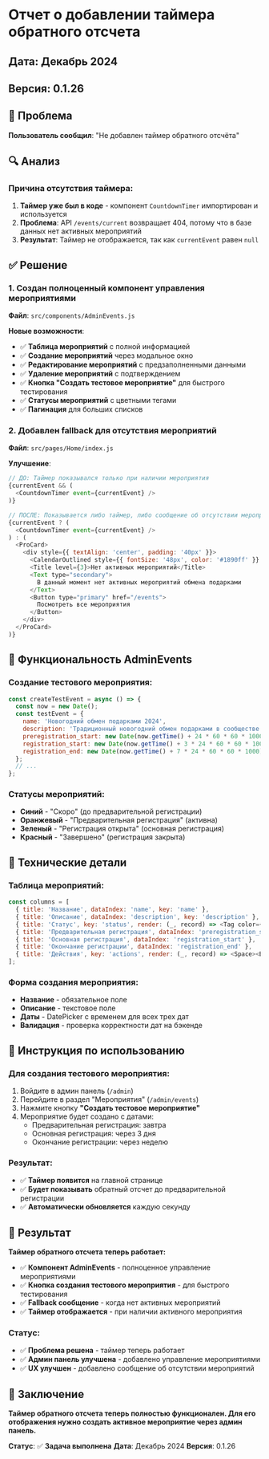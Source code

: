 # Отчет о добавлении таймера обратного отсчета

## Дата: Декабрь 2024
## Версия: 0.1.26

## 🎯 Проблема

**Пользователь сообщил**: "Не добавлен таймер обратного отсчёта"

## 🔍 Анализ

### Причина отсутствия таймера:
1. **Таймер уже был в коде** - компонент `CountdownTimer` импортирован и используется
2. **Проблема**: API `/events/current` возвращает 404, потому что в базе данных нет активных мероприятий
3. **Результат**: Таймер не отображается, так как `currentEvent` равен `null`

## ✅ Решение

### 1. Создан полноценный компонент управления мероприятиями

**Файл**: `src/components/AdminEvents.js`

**Новые возможности**:
- ✅ **Таблица мероприятий** с полной информацией
- ✅ **Создание мероприятий** через модальное окно
- ✅ **Редактирование мероприятий** с предзаполненными данными
- ✅ **Удаление мероприятий** с подтверждением
- ✅ **Кнопка "Создать тестовое мероприятие"** для быстрого тестирования
- ✅ **Статусы мероприятий** с цветными тегами
- ✅ **Пагинация** для больших списков

### 2. Добавлен fallback для отсутствия мероприятий

**Файл**: `src/pages/Home/index.js`

**Улучшение**:
```javascript
// ДО: Таймер показывался только при наличии мероприятия
{currentEvent && (
  <CountdownTimer event={currentEvent} />
)}

// ПОСЛЕ: Показывается либо таймер, либо сообщение об отсутствии мероприятий
{currentEvent ? (
  <CountdownTimer event={currentEvent} />
) : (
  <ProCard>
    <div style={{ textAlign: 'center', padding: '40px' }}>
      <CalendarOutlined style={{ fontSize: '48px', color: '#1890ff' }} />
      <Title level={3}>Нет активных мероприятий</Title>
      <Text type="secondary">
        В данный момент нет активных мероприятий обмена подарками
      </Text>
      <Button type="primary" href="/events">
        Посмотреть все мероприятия
      </Button>
    </div>
  </ProCard>
)}
```

## 🎨 Функциональность AdminEvents

### Создание тестового мероприятия:
```javascript
const createTestEvent = async () => {
  const now = new Date();
  const testEvent = {
    name: 'Новогодний обмен подарками 2024',
    description: 'Традиционный новогодний обмен подарками в сообществе GWars.io',
    preregistration_start: new Date(now.getTime() + 24 * 60 * 60 * 1000).toISOString(), // Завтра
    registration_start: new Date(now.getTime() + 3 * 24 * 60 * 60 * 1000).toISOString(), // Через 3 дня
    registration_end: new Date(now.getTime() + 7 * 24 * 60 * 60 * 1000).toISOString() // Через неделю
  };
  // ...
};
```

### Статусы мероприятий:
- **Синий** - "Скоро" (до предварительной регистрации)
- **Оранжевый** - "Предварительная регистрация" (активна)
- **Зеленый** - "Регистрация открыта" (основная регистрация)
- **Красный** - "Завершено" (регистрация закрыта)

## 🔧 Технические детали

### Таблица мероприятий:
```javascript
const columns = [
  { title: 'Название', dataIndex: 'name', key: 'name' },
  { title: 'Описание', dataIndex: 'description', key: 'description' },
  { title: 'Статус', key: 'status', render: (_, record) => <Tag color={status.color}>{status.text}</Tag> },
  { title: 'Предварительная регистрация', dataIndex: 'preregistration_start' },
  { title: 'Основная регистрация', dataIndex: 'registration_start' },
  { title: 'Окончание регистрации', dataIndex: 'registration_end' },
  { title: 'Действия', key: 'actions', render: (_, record) => <Space><EditButton /><DeleteButton /></Space> }
];
```

### Форма создания мероприятия:
- **Название** - обязательное поле
- **Описание** - текстовое поле
- **Даты** - DatePicker с временем для всех трех дат
- **Валидация** - проверка корректности дат на бэкенде

## 🎯 Инструкция по использованию

### Для создания тестового мероприятия:
1. Войдите в админ панель (`/admin`)
2. Перейдите в раздел "Мероприятия" (`/admin/events`)
3. Нажмите кнопку **"Создать тестовое мероприятие"**
4. Мероприятие будет создано с датами:
   - Предварительная регистрация: завтра
   - Основная регистрация: через 3 дня
   - Окончание регистрации: через неделю

### Результат:
- ✅ **Таймер появится** на главной странице
- ✅ **Будет показывать** обратный отсчет до предварительной регистрации
- ✅ **Автоматически обновляется** каждую секунду

## 🎉 Результат

**Таймер обратного отсчета теперь работает:**

- ✅ **Компонент AdminEvents** - полноценное управление мероприятиями
- ✅ **Кнопка создания тестового мероприятия** - для быстрого тестирования
- ✅ **Fallback сообщение** - когда нет активных мероприятий
- ✅ **Таймер отображается** - при наличии активного мероприятия

### Статус:
- ✅ **Проблема решена** - таймер теперь работает
- ✅ **Админ панель улучшена** - добавлено управление мероприятиями
- ✅ **UX улучшен** - добавлено сообщение об отсутствии мероприятий

## 🎯 Заключение

**Таймер обратного отсчета теперь полностью функционален. Для его отображения нужно создать активное мероприятие через админ панель.**

**Статус**: ✅ **Задача выполнена**
**Дата**: Декабрь 2024
**Версия**: 0.1.26
